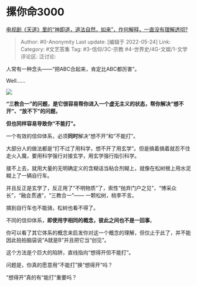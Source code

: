 # 摞你命3000
[电视剧《天道》里的“神即道，道法自然，如来”，作何解释，一直没有理解透彻?](https://www.zhihu.com/question/21619474/answer/2498872280)

> Author: #0-Anonymity
> Last update: [编辑于 2022-05-24]
> Link:
> Category: #文艺答集
> Tag: #3-信仰/3C-宗教 #4-世界史/4G-文娱/1-文学
> 评论区:
> 泛讨论:

人常有一种念头——“把ABC合起来，肯定比ABC都厉害”。

Well……

![](https://pica.zhimg.com/50/v2-777d42aeccd2d61f6ab5027f9f79cfc8_720w.jpg?source=1940ef5c)

**“三教合一”的问题，是它很容易帮你进入一个虚无主义的状态，帮你解决“想不开”、“放不下”的问题，**

**但也同样容易导致你“不能打”。**

一个有效的信仰体系，必须**同时**解决“想不开”和“不能打”。

大部分人的做法都是“打不过了用科学，想不开了用玄学”。但是搞着搞着就忍不住走火入魔，要用科学强行对接玄学，用玄学强行指引科学。

接不上去，就用大量的无明确定义的含糊话当粘合剂糊上，就像在松树根上用水泥糊上了一辆自行车。

并且反正是玄学了，反正用了“不明物质”了，索性“抛弃门户之见”，“博采众长”，“融会贯通”，“三教合一”—— 一颗松树，桃李不言。

搞到自行车也不能骑，松树也看不得了。

不同的信仰体系，**即使用字相同的概念，彼此之间也不是一回事**。

你可以看了其它体系的概念来启发你对这一个概念的理解，但仅止于此了，并不能因此拍拍脑袋说“A就是B”并且把它当“创见”。

这个方法是个巨大的陷阱，直线指向“想得开但不能打”。

问题是，你真的愿意用“不能打”换“想得开”吗？

“想得开”真的有“能打”重要吗？
